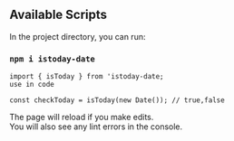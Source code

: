 
## Available Scripts

In the project directory, you can run:

### `npm i istoday-date`

```
import { isToday } from 'istoday-date;
use in code

const checkToday = isToday(new Date()); // true,false
```

The page will reload if you make edits.<br>
You will also see any lint errors in the console.